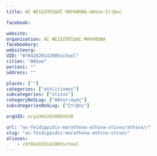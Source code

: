 ```yaml
---
title: ΑΣ ΦΕΙΔΙΠΠΙΔΗΣ ΜΑΡΑΘΩΝΑ-Αθήνα-Στίβος

facebook:

website:
organisation: ΑΣ ΦΕΙΔΙΠΠΙΔΗΣ ΜΑΡΑΘΩΝΑ
facebookorg:
websiteorg:
UID: "07042020142005school"
cities: "Αθήνα"
perioxi: ""
address: ""

places: [""]
categories: ["athlitismos"]
subcategories: ["stivos"]
categoryNoSLug: ["Αθλητισμός"]
subcategoriesNoSLug: ["Στίβος"]

orgUID: org14042020001638

url: "as-feidippidis-marathona-athina-stivos/athina//"
slug: "as-feidippidis-marathona-athina-stivos"
aliases:
    - /07042020142005school
---
```





